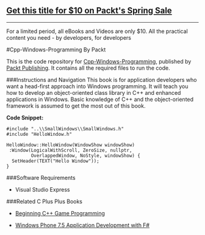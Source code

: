## [Get this title for $10 on Packt's Spring Sale](https://www.packt.com/B05475?utm_source=github&utm_medium=packt-github-repo&utm_campaign=spring_10_dollar_2022)
-----
For a limited period, all eBooks and Videos are only $10. All the practical content you need \- by developers, for developers

#Cpp-Windows-Programming
By Packt

This is the code repository for [Cpp-Windows-Programming](https://www.packtpub.com/application-development/c-windows-programming), published by [Packt Publishing](https://www.packtpub.com/). It contains all the required files to run the code.

###Instructions and Navigation
This book is for application developers who want a head-first approach into Windows programming. It will teach you how to develop an object-oriented class library in C++ and enhanced applications in Windows. Basic knowledge of C++ and the object-oriented framework is assumed to get the most out of this book.

**Code Snippet:**

```
#include "..\\SmallWindows\\SmallWindows.h"
#include "HelloWindow.h"

HelloWindow::HelloWindow(WindowShow windowShow)
 :Window(LogicalWithScroll, ZeroSize, nullptr,
         OverlappedWindow, NoStyle, windowShow) {
  SetHeader(TEXT("Hello Window"));
}

```

###Software Requirements

* Visual Studio Express
 

###Related C Plus Plus Books

* [Beginning C++ Game Programming](https://www.packtpub.com/game-development/beginning-c-game-programming?utm_source=github&utm_medium=repository&utm_campaign=9781786466198)

* [Windows Phone 7.5 Application Development with F#](https://www.packtpub.com/application-development/windows-phone-75-application-development-f?utm_source=github&utm_medium=repository&utm_campaign=9781849687843)
